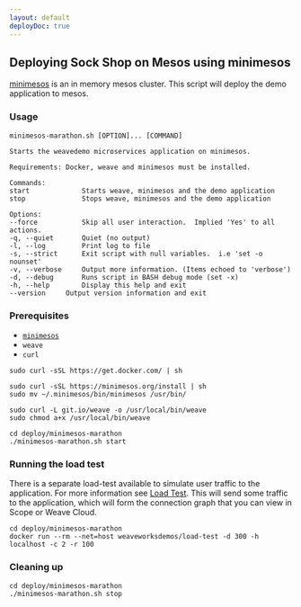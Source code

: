 ```yaml
---
layout: default
deployDoc: true
---
```


## Deploying Sock Shop on Mesos using minimesos

[minimesos](https://minimesos.org) is an in memory mesos cluster. This script will deploy the demo application to mesos.

### Usage

```
minimesos-marathon.sh [OPTION]... [COMMAND]

Starts the weavedemo microservices application on minimesos.

Requirements: Docker, weave and minimesos must be installed.

Commands:
start             Starts weave, minimesos and the demo application
stop              Stops weave, minimesos and the demo application

Options:
--force           Skip all user interaction.  Implied 'Yes' to all actions.
-q, --quiet       Quiet (no output)
-l, --log         Print log to file
-s, --strict      Exit script with null variables.  i.e 'set -o nounset'
-v, --verbose     Output more information. (Items echoed to 'verbose')
-d, --debug       Runs script in BASH debug mode (set -x)
-h, --help        Display this help and exit
--version     Output version information and exit

```

### Prerequisites
- [`minimesos`](https://minimesos.org)
- `weave`
- `curl`

<!-- deploy-doc-hidden pre-install

    apt-get update
    apt-get install -yq sudo net-tools

-->

<!-- deploy-doc-start create-infrastructure -->

    sudo curl -sSL https://get.docker.com/ | sh

    sudo curl -sSL https://minimesos.org/install | sh
    sudo mv ~/.minimesos/bin/minimesos /usr/bin/

    sudo curl -L git.io/weave -o /usr/local/bin/weave
    sudo chmod a+x /usr/local/bin/weave

<!-- deploy-doc-end -->

<!-- deploy-doc-start create-infrastructure -->

    cd deploy/minimesos-marathon
    ./minimesos-marathon.sh start

<!-- deploy-doc-end -->

### Running the load test

There is a separate load-test available to simulate user traffic to the application. For more information see [Load Test](#loadtest).
This will send some traffic to the application, which will form the connection graph that you can view in Scope or Weave Cloud.

<!-- deploy-doc-start run-tests -->

    cd deploy/minimesos-marathon
    docker run --rm --net=host weaveworksdemos/load-test -d 300 -h localhost -c 2 -r 100

<!-- deploy-doc-end -->

<!-- deploy-doc-hidden run-tests

    docker run -\-rm -v=/var/run/weave/weave.sock:/var/run/weave/weave.sock docker docker -H=unix:///var/run/weave/weave.sock run -\-rm -\-name=healthcheck weaveworksdemos/healthcheck:snapshot -s catalogue,user,carts,orders,shipping,queue-master,payment -d 60 -r 5

    if [ $? -ne 0 ]; then
        exit 1;
    fi

-->

### Cleaning up

<!-- deploy-doc-start destroy-infrastructure -->

    cd deploy/minimesos-marathon
    ./minimesos-marathon.sh stop

<!-- deploy-doc-end -->

